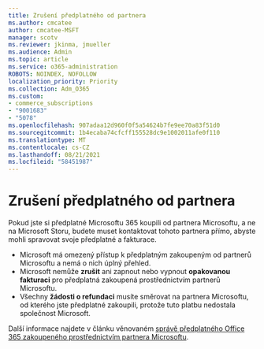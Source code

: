 ```yaml
---
title: Zrušení předplatného od partnera
ms.author: cmcatee
author: cmcatee-MSFT
manager: scotv
ms.reviewer: jkinma, jmueller
ms.audience: Admin
ms.topic: article
ms.service: o365-administration
ROBOTS: NOINDEX, NOFOLLOW
localization_priority: Priority
ms.collection: Adm_O365
ms.custom:
- commerce_subscriptions
- "9001683"
- "5078"
ms.openlocfilehash: 907adaa12d960f0f5a54624b7fe9ee70a83f51d0
ms.sourcegitcommit: 1b4ecaba74cfcff155528dc9e1002011afe0f110
ms.translationtype: MT
ms.contentlocale: cs-CZ
ms.lasthandoff: 08/21/2021
ms.locfileid: "58451987"
---
```

# <a name="cancel-subscription-from-partner"></a>Zrušení předplatného od partnera

Pokud jste si předplatné Microsoftu 365 koupili od partnera Microsoftu, a ne na Microsoft Storu, budete muset kontaktovat tohoto partnera přímo, abyste mohli spravovat svoje předplatné a fakturace.

- Microsoft má omezený přístup k předplatným zakoupeným od partnerů Microsoftu a nemá o nich úplný přehled. 
- Microsoft nemůže **zrušit** ani zapnout nebo vypnout **opakovanou fakturaci** pro předplatná zakoupená prostřednictvím partnerů Microsoftu. 
- Všechny **žádosti o refundaci** musíte směrovat na partnera Microsoftu, od kterého jste předplatné zakoupili, protože tuto platbu nedostala společnost Microsoft. 

Další informace najdete v článku věnovaném [správě předplatného Office 365 zakoupeného prostřednictvím partnera Microsoftu](https://support.microsoft.com/help/4230739/microsoft-account-manage-office-365-subscription-from-third-party). 
